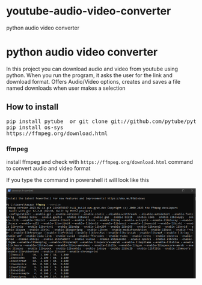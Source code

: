 # youtube-audio-video-converter
python audio video converter
<h1>python audio video converter</h1>
<p>
In this project you can download audio and video from youtube using python.
When you run the program, it asks the user for the link and download format.
Offers Audio/Video options, creates and saves a file named downloads when user makes a selection
</p>

<h2>How to install</h2>
<pre>
pip install pytube  or git clone git://github.com/pytube/pytube.git
pip install os-sys
https://ffmpeg.org/download.html
</pre>

<h3>ffmpeg</h3>
<p>install ffmpeg and check with <code>https://ffmpeg.org/download.html</code> command to convert audio and video format</p>
<p>If you type the command in powershell it will look like this<p>
<img src="https://github.com/hasan1423/youtube-audio-video-converter/blob/main/ffmpeg.png">


